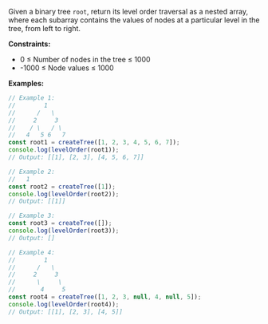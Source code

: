 Given a binary tree `root`, return its level order traversal as a nested array, where each subarray contains the values of nodes at a particular level in the tree, from left to right.

**Constraints:**
- 0 ≤ Number of nodes in the tree ≤ 1000
- -1000 ≤ Node values ≤ 1000

**Examples:**

```typescript
// Example 1:
//        1
//      /   \
//     2     3
//    / \   / \
//   4   5 6   7
const root1 = createTree([1, 2, 3, 4, 5, 6, 7]);
console.log(levelOrder(root1));
// Output: [[1], [2, 3], [4, 5, 6, 7]]

// Example 2:
//   1
const root2 = createTree([1]);
console.log(levelOrder(root2));
// Output: [[1]]

// Example 3:
const root3 = createTree([]);
console.log(levelOrder(root3));
// Output: []

// Example 4:
//        1
//      /   \
//     2     3
//      \     \
//       4     5
const root4 = createTree([1, 2, 3, null, 4, null, 5]);
console.log(levelOrder(root4));
// Output: [[1], [2, 3], [4, 5]]
```

